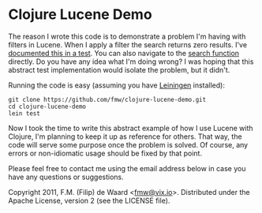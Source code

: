 Clojure Lucene Demo
===================

The reason I wrote this code is to demonstrate a problem I'm having with
filters in Lucene. When I apply a filter the search returns zero results.
I've [documented this in a test][test-search]. You can also navigate to the
[search function][search] directly. Do you have any idea what I'm doing wrong?
I was hoping that this abstract test implementation would isolate the problem,
but it didn't.

Running the code is easy (assuming you have [Leiningen][lein] installed):

    git clone https://github.com/fmw/clojure-lucene-demo.git
    cd clojure-lucene-demo
    lein test

Now I took the time to write this abstract example of how I use Lucene with
Clojure, I'm planning to keep it up as reference for others. That way, the
code will serve some purpose once the problem is solved. Of course, any errors
or non-idiomatic usage should be fixed by that point.

Please feel free to contact me using the email address below in case
you have any questions or suggestions.

[test-search]: https://github.com/fmw/clojure-lucene-demo/blob/master/test/clojure_lucene_demo/test/core.clj#L302

[search]: https://github.com/fmw/clojure-lucene-demo/blob/master/src/clojure_lucene_demo/core.clj#L115

[lein]: https://github.com/technomancy/leiningen

Copyright 2011, F.M. (Filip) de Waard <<fmw@vix.io>>.
Distributed under the Apache License, version 2 (see the LICENSE file).
